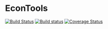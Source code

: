 # EconTools
[![Build Status](https://travis-ci.org/pmarg/EconTools.jl.svg?branch=master)](https://travis-ci.org/pmarg/EconTools.jl)
[![Build status](https://ci.appveyor.com/api/projects/status/0265eeilflvk3n93?svg=true)](https://ci.appveyor.com/project/pmarg/econtools-jl)
[![Coverage Status](https://coveralls.io/repos/github/pmarg/EconTools.jl/badge.svg?branch=master)](https://coveralls.io/github/pmarg/EconTools.jl?branch=master)
